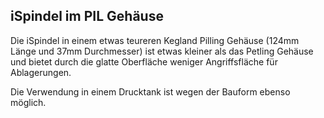 ## iSpindel im PIL Gehäuse

Die iSpindel in einem etwas teureren Kegland Pilling Gehäuse (124mm Länge und 37mm Durchmesser) ist etwas kleiner als das Petling Gehäuse und bietet durch die glatte Oberfläche weniger Angriffsfläche für Ablagerungen.

Die Verwendung in einem Drucktank ist wegen der Bauform ebenso möglich.

